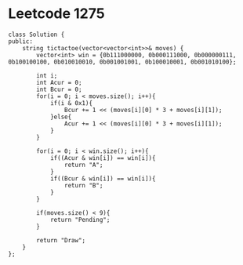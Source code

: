 # Leetcode 1275
    class Solution {
    public:
        string tictactoe(vector<vector<int>>& moves) {
            vector<int> win = {0b111000000, 0b000111000, 0b000000111, 0b100100100, 0b010010010, 0b001001001, 0b100010001, 0b001010100};

            int i;
            int Acur = 0;
            int Bcur = 0;
            for(i = 0; i < moves.size(); i++){
                if(i & 0x1){
                    Bcur += 1 << (moves[i][0] * 3 + moves[i][1]);
                }else{
                    Acur += 1 << (moves[i][0] * 3 + moves[i][1]);
                }
            }

            for(i = 0; i < win.size(); i++){
                if((Acur & win[i]) == win[i]){
                    return "A";
                }
                if((Bcur & win[i]) == win[i]){
                    return "B";
                }
            }

            if(moves.size() < 9){
                return "Pending";
            }

            return "Draw";
        }
    };
